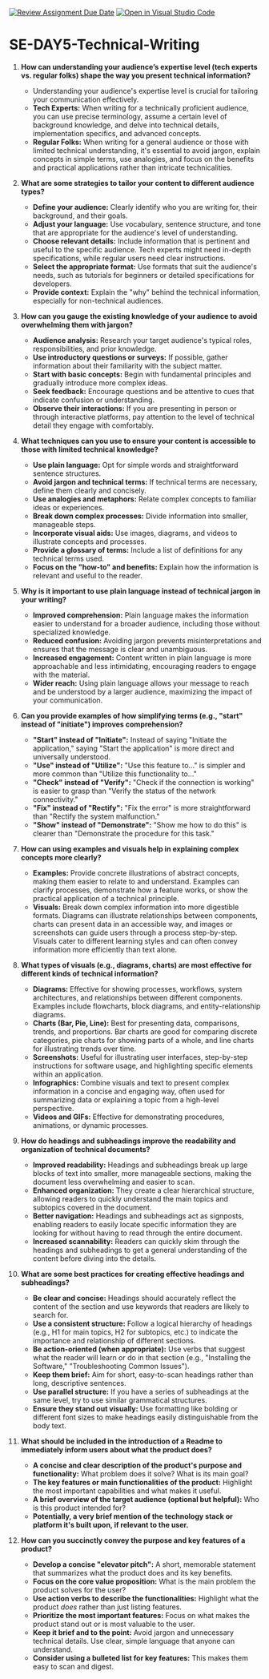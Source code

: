 [![Review Assignment Due Date](https://classroom.github.com/assets/deadline-readme-button-22041afd0340ce965d47ae6ef1cefeee28c7c493a6346c4f15d667ab976d596c.svg)](https://classroom.github.com/a/zsAR-pyY)
[![Open in Visual Studio Code](https://classroom.github.com/assets/open-in-vscode-2e0aaae1b6195c2367325f4f02e2d04e9abb55f0b24a779b69b11b9e10269abc.svg)](https://classroom.github.com/online_ide?assignment_repo_id=18742152&assignment_repo_type=AssignmentRepo)
# SE-DAY5-Technical-Writing

1.  **How can understanding your audience’s expertise level (tech experts vs. regular folks) shape the way you present technical information?**
    * Understanding your audience's expertise level is crucial for tailoring your communication effectively.
    * **Tech Experts:** When writing for a technically proficient audience, you can use precise terminology, assume a certain level of background knowledge, and delve into technical details, implementation specifics, and advanced concepts.
    * **Regular Folks:** When writing for a general audience or those with limited technical understanding, it's essential to avoid jargon, explain concepts in simple terms, use analogies, and focus on the benefits and practical applications rather than intricate technicalities.

2.  **What are some strategies to tailor your content to different audience types?**
    * **Define your audience:** Clearly identify who you are writing for, their background, and their goals.
    * **Adjust your language:** Use vocabulary, sentence structure, and tone that are appropriate for the audience's level of understanding.
    * **Choose relevant details:** Include information that is pertinent and useful to the specific audience. Tech experts might need in-depth specifications, while regular users need clear instructions.
    * **Select the appropriate format:** Use formats that suit the audience's needs, such as tutorials for beginners or detailed specifications for developers.
    * **Provide context:** Explain the "why" behind the technical information, especially for non-technical audiences.

3.  **How can you gauge the existing knowledge of your audience to avoid overwhelming them with jargon?**
    * **Audience analysis:** Research your target audience's typical roles, responsibilities, and prior knowledge.
    * **Use introductory questions or surveys:** If possible, gather information about their familiarity with the subject matter.
    * **Start with basic concepts:** Begin with fundamental principles and gradually introduce more complex ideas.
    * **Seek feedback:** Encourage questions and be attentive to cues that indicate confusion or understanding.
    * **Observe their interactions:** If you are presenting in person or through interactive platforms, pay attention to the level of technical detail they engage with comfortably.

4.  **What techniques can you use to ensure your content is accessible to those with limited technical knowledge?**
    * **Use plain language:** Opt for simple words and straightforward sentence structures.
    * **Avoid jargon and technical terms:** If technical terms are necessary, define them clearly and concisely.
    * **Use analogies and metaphors:** Relate complex concepts to familiar ideas or experiences.
    * **Break down complex processes:** Divide information into smaller, manageable steps.
    * **Incorporate visual aids:** Use images, diagrams, and videos to illustrate concepts and processes.
    * **Provide a glossary of terms:** Include a list of definitions for any technical terms used.
    * **Focus on the "how-to" and benefits:** Explain how the information is relevant and useful to the reader.

5.  **Why is it important to use plain language instead of technical jargon in your writing?**
    * **Improved comprehension:** Plain language makes the information easier to understand for a broader audience, including those without specialized knowledge.
    * **Reduced confusion:** Avoiding jargon prevents misinterpretations and ensures that the message is clear and unambiguous.
    * **Increased engagement:** Content written in plain language is more approachable and less intimidating, encouraging readers to engage with the material.
    * **Wider reach:** Using plain language allows your message to reach and be understood by a larger audience, maximizing the impact of your communication.

6.  **Can you provide examples of how simplifying terms (e.g., "start" instead of "initiate") improves comprehension?**
    * **"Start" instead of "Initiate":** Instead of saying "Initiate the application," saying "Start the application" is more direct and universally understood.
    * **"Use" instead of "Utilize":** "Use this feature to..." is simpler and more common than "Utilize this functionality to..."
    * **"Check" instead of "Verify":** "Check if the connection is working" is easier to grasp than "Verify the status of the network connectivity."
    * **"Fix" instead of "Rectify":** "Fix the error" is more straightforward than "Rectify the system malfunction."
    * **"Show" instead of "Demonstrate":** "Show me how to do this" is clearer than "Demonstrate the procedure for this task."

7.  **How can using examples and visuals help in explaining complex concepts more clearly?**
    * **Examples:** Provide concrete illustrations of abstract concepts, making them easier to relate to and understand. Examples can clarify processes, demonstrate how a feature works, or show the practical application of a technical principle.
    * **Visuals:** Break down complex information into more digestible formats. Diagrams can illustrate relationships between components, charts can present data in an accessible way, and images or screenshots can guide users through a process step-by-step. Visuals cater to different learning styles and can often convey information more efficiently than text alone.

8.  **What types of visuals (e.g., diagrams, charts) are most effective for different kinds of technical information?**
    * **Diagrams:** Effective for showing processes, workflows, system architectures, and relationships between different components. Examples include flowcharts, block diagrams, and entity-relationship diagrams.
    * **Charts (Bar, Pie, Line):** Best for presenting data, comparisons, trends, and proportions. Bar charts are good for comparing discrete categories, pie charts for showing parts of a whole, and line charts for illustrating trends over time.
    * **Screenshots:** Useful for illustrating user interfaces, step-by-step instructions for software usage, and highlighting specific elements within an application.
    * **Infographics:** Combine visuals and text to present complex information in a concise and engaging way, often used for summarizing data or explaining a topic from a high-level perspective.
    * **Videos and GIFs:** Effective for demonstrating procedures, animations, or dynamic processes.

9.  **How do headings and subheadings improve the readability and organization of technical documents?**
    * **Improved readability:** Headings and subheadings break up large blocks of text into smaller, more manageable sections, making the document less overwhelming and easier to scan.
    * **Enhanced organization:** They create a clear hierarchical structure, allowing readers to quickly understand the main topics and subtopics covered in the document.
    * **Better navigation:** Headings and subheadings act as signposts, enabling readers to easily locate specific information they are looking for without having to read through the entire document.
    * **Increased scannability:** Readers can quickly skim through the headings and subheadings to get a general understanding of the content before diving into the details.

10. **What are some best practices for creating effective headings and subheadings?**
    * **Be clear and concise:** Headings should accurately reflect the content of the section and use keywords that readers are likely to search for.
    * **Use a consistent structure:** Follow a logical hierarchy of headings (e.g., H1 for main topics, H2 for subtopics, etc.) to indicate the importance and relationship of different sections.
    * **Be action-oriented (when appropriate):** Use verbs that suggest what the reader will learn or do in that section (e.g., "Installing the Software," "Troubleshooting Common Issues").
    * **Keep them brief:** Aim for short, easy-to-scan headings rather than long, descriptive sentences.
    * **Use parallel structure:** If you have a series of subheadings at the same level, try to use similar grammatical structures.
    * **Ensure they stand out visually:** Use formatting like bolding or different font sizes to make headings easily distinguishable from the body text.

11. **What should be included in the introduction of a Readme to immediately inform users about what the product does?**
    * **A concise and clear description of the product's purpose and functionality:** What problem does it solve? What is its main goal?
    * **The key features or main functionalities of the product:** Highlight the most important capabilities and what makes it useful.
    * **A brief overview of the target audience (optional but helpful):** Who is this product intended for?
    * **Potentially, a very brief mention of the technology stack or platform it's built upon, if relevant to the user.**

12. **How can you succinctly convey the purpose and key features of a product?**
    * **Develop a concise "elevator pitch":** A short, memorable statement that summarizes what the product does and its key benefits.
    * **Focus on the core value proposition:** What is the main problem the product solves for the user?
    * **Use action verbs to describe the functionalities:** Highlight what the product *does* rather than just listing features.
    * **Prioritize the most important features:** Focus on what makes the product stand out or is most valuable to the user.
    * **Keep it brief and to the point:** Avoid jargon and unnecessary technical details. Use clear, simple language that anyone can understand.
    * **Consider using a bulleted list for key features:** This makes them easy to scan and digest.
